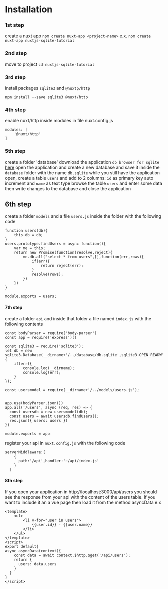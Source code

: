 # Installation
### 1st step

create a nuxt app
`npm create nuxt-app <project-name>`
e.x.
`npm create nuxt-app nuxtjs-sqlite-tutorial`

### 2nd step

move to project
`cd nuxtjs-sqlite-tutorial`

### 3rd step
install packages `sqlite3` and `@nuxtp/http`

`npm install --save sqlite3 @nuxt/http`

### 4th step
enable nuxt/http inside modules in file nuxt.config.js

```
modules: [
    '@nuxt/http'
]
```

### 5th step
create a folder 'database'
download the application `db browser for sqlite`
[here](https://sqlitebrowser.org/)
open the application and create a new database and save it inside the `database` folder with the name `db.sqlite`
while you still have the application open, create a table `users` and add to 2 columns: `id` as primary key auto increment and `name` as text type
browse the table `users` and enter some data
then write changes to the database and close the application

## 6th step
create a folder `models` and a file `users.js` inside the folder with the following code
````
function users(db){
    this.db = db;
}
users.prototype.findUsers = async function(){
    var me = this;
    return new Promise(function(resolve,reject){
        me.db.all("select * from users",[],function(err,rows){
            if(err){
                return reject(err);
            }
            resolve(rows);
        })
    })
}

module.exports = users;
````


#### 7th step
create a folder `api` and inside that folder a file named `index.js` with the following contents
````
const bodyParser = require('body-parser')
const app = require('express')()

const sqlite3 = require('sqlite3');
let db = new sqlite3.Database(__dirname+'/../database/db.sqlite',sqlite3.OPEN_READWRITE,function(err){
    if(err){
        console.log(__dirname);
        console.log(err);
    }
});

const usersmodel = require(__dirname+'/../models/users.js');


app.use(bodyParser.json())
app.all('/users', async (req, res) => {
  const usersdb = new usersmodel(db);
  const users = await usersdb.findUsers();
  res.json({ users: users })
})

module.exports = app
````

register your api in `nuxt.config.js` with the following code
````
serverMiddleware:[
    {
      path:'/api',handler:'~/api/index.js'
    }
  ]
````

#### 8th step
If you open your application in http://localhost:3000/api/users you should see the response from your api with the content of the users table.
If you want to include it an a vue page then load it from the method asyncData
e.x
````
<template>
    <ul>
        <li v-for="user in users">
            {{user.id}} - {{user.name}}
        </li>
    </ul>
</template>
<script>
export default{
async asyncData(context){
    const data = await context.$http.$get('/api/users');
    return {
      users: data.users
    }
  }
}
</script>
`````

